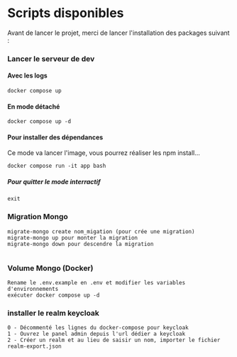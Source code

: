 # Scripts disponibles

Avant de lancer le projet, merci de lancer l'installation des packages suivant :

### Lancer le serveur de dev
#### Avec les logs
````
docker compose up
````
#### En mode détaché
````
docker compose up -d
````
#### Pour installer des dépendances
Ce mode va lancer l'image, vous pourrez réaliser les npm install...
````
docker compose run -it app bash
````
##### Pour quitter le mode interractif
````
exit
````

### Migration Mongo
```
migrate-mongo create nom_migation (pour crée une migration)
migrate-mongo up pour monter la migration
migrate-mongo down pour descendre la migration
 
```
### Volume Mongo (Docker)
```
Rename le .env.example en .env et modifier les variables d'environnements
exécuter docker compose up -d 
```

### installer le realm keycloak
```
0 - Décommenté les lignes du docker-compose pour keycloak
1 - Ouvrez le panel admin depuis l'url dédier a keycloak
2 - Créer un realm et au lieu de saisir un nom, importer le fichier realm-export.json
```
